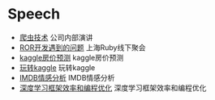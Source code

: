 # Speech

* [爬虫技术](https://github.com/LaoLiulaoliu/speech/blob/master/crawler.md) 公司内部演讲
* [ROR开发遇到的问题](https://github.com/LaoLiulaoliu/speech/blob/master/ror_problem.pdf) 上海Ruby线下聚会
* [kaggle房价预测](https://github.com/LaoLiulaoliu/speech/blob/master/house_price/house_price_slide.ipynb) kaggle房价预测
* [玩转kaggle](https://github.com/LaoLiulaoliu/speech/blob/master/play_kaggle.key) 玩转kaggle
* [IMDB情感分析](https://github.com/LaoLiulaoliu/speech/blob/master/imdb_review_sentiment.ipynb) IMDB情感分析
* [深度学习框架效率和编程优化](https://github.com/LaoLiulaoliu/speech/blob/master/%E6%B7%B1%E5%BA%A6%E5%AD%A6%E4%B9%A0%E6%A1%86%E6%9E%B6%E6%95%88%E7%8E%87%E5%92%8C%E7%BC%96%E7%A8%8B%E4%BC%98%E5%8C%96.key) 深度学习框架效率和编程优化
